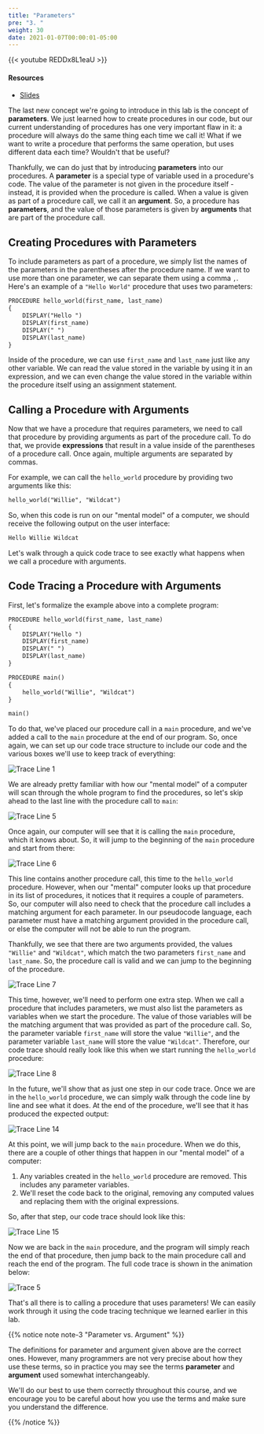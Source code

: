 ```yaml
---
title: "Parameters"
pre: "3. "
weight: 30
date: 2021-01-07T00:00:01-05:00
---
```


{{< youtube REDDx8L1eaU >}}

#### Resources

* <a href="slides" target="_blank">Slides</a>

The last new concept we're going to introduce in this lab is the concept of **parameters**. We just learned how to create procedures in our code, but our current understanding of procedures has one very important flaw in it: a procedure will always do the same thing each time we call it! What if we want to write a procedure that performs the same operation, but uses different data each time? Wouldn't that be useful?

Thankfully, we can do just that by introducing **parameters** into our procedures. A **parameter** is a special type of variable used in a procedure's code. The value of the parameter is not given in the procedure itself - instead, it is provided when the procedure is called. When a value is given as part of a procedure call, we call it an **argument**. So, a procedure has **parameters**, and the value of those parameters is given by **arguments** that are part of the procedure call. 

## Creating Procedures with Parameters

To include parameters as part of a procedure, we simply list the names of the parameters in the parentheses after the procedure name. If we want to use more than one parameter, we can separate them using a comma `,`. Here's an example of a `"Hello World"` procedure that uses two parameters:

```tex
PROCEDURE hello_world(first_name, last_name)
{
    DISPLAY("Hello ")
    DISPLAY(first_name)
    DISPLAY(" ")
    DISPLAY(last_name)
}
```

Inside of the procedure, we can use `first_name` and `last_name` just like any other variable. We can read the value stored in the variable by using it in an expression, and we can even change the value stored in the variable within the procedure itself using an assignment statement. 

## Calling a Procedure with Arguments

Now that we have a procedure that requires parameters, we need to call that procedure by providing arguments as part of the procedure call. To do that, we provide **expressions** that result in a value inside of the parentheses of a procedure call. Once again, multiple arguments are separated by commas.

For example, we can call the `hello_world` procedure by providing two arguments like this:

```tex
hello_world("Willie", "Wildcat")
```

So, when this code is run on our "mental model" of a computer, we should receive the following output on the user interface:

```tex
Hello Willie Wildcat
```

Let's walk through a quick code trace to see exactly what happens when we call a procedure with arguments.

## Code Tracing a Procedure with Arguments

First, let's formalize the example above into a complete program:

```tex
PROCEDURE hello_world(first_name, last_name)
{
    DISPLAY("Hello ")
    DISPLAY(first_name)
    DISPLAY(" ")
    DISPLAY(last_name)
}

PROCEDURE main()
{
    hello_world("Willie", "Wildcat")
}

main()
```

To do that, we've placed our procedure call in a `main` procedure, and we've added a call to the `main` procedure at the end of our program. So, once again, we can set up our code trace structure to include our code and the various boxes we'll use to keep track of everything:

![Trace Line 1](/cc110/images/lab2/trace5_1.png)

We are already pretty familiar with how our "mental model" of a computer will scan through the whole program to find the procedures, so let's skip ahead to the last line with the procedure call to `main`:

![Trace Line 5](/cc110/images/lab2/trace5_5.png)

Once again, our computer will see that it is calling the `main` procedure, which it knows about. So, it will jump to the beginning of the `main` procedure and start from there:

![Trace Line 6](/cc110/images/lab2/trace5_6.png)

This line contains another procedure call, this time to the `hello_world` procedure. However, when our "mental" computer looks up that procedure in its list of procedures, it notices that it requires a couple of parameters. So, our computer will also need to check that the procedure call includes a matching argument for each parameter. In our pseudocode language, each parameter must have a matching argument provided in the procedure call, or else the computer will not be able to run the program. 

Thankfully, we see that there are two arguments provided, the values `"Willie"` and `"Wildcat"`, which match the two parameters `first_name` and `last_name`. So, the procedure call is valid and we can jump to the beginning of the procedure.

![Trace Line 7](/cc110/images/lab2/trace5_7.png)

This time, however, we'll need to perform one extra step. When we call a procedure that includes parameters, we must also list the parameters as variables when we start the procedure. The value of those variables will be the matching argument that was provided as part of the procedure call. So, the parameter variable `first_name` will store the value `"Willie"`, and the parameter variable `last_name` will store the value `"Wildcat"`. Therefore, our code trace should really look like this when we start running the `hello_world` procedure:

![Trace Line 8](/cc110/images/lab2/trace5_8.png)

In the future, we'll show that as just one step in our code trace. Once we are in the `hello_world` procedure, we can simply walk through the code line by line and see what it does. At the end of the procedure, we'll see that it has produced the expected output:

![Trace Line 14](/cc110/images/lab2/trace5_14.png)

At this point, we will jump back to the `main` procedure. When we do this, there are a couple of other things that happen in our "mental model" of a computer:

1. Any variables created in the `hello_world` procedure are removed. This includes any parameter variables. 
1. We'll reset the code back to the original, removing any computed values and replacing them with the original expressions. 

So, after that step, our code trace should look like this:

![Trace Line 15](/cc110/images/lab2/trace5_15.png)

Now we are back in the `main` procedure, and the program will simply reach the end of that procedure, then jump back to the main procedure call and reach the end of the program. The full code trace is shown in the animation below:

![Trace 5](/cc110/images/lab2/trace5.gif)

That's all there is to calling a procedure that uses parameters! We can easily work through it using the code tracing technique we learned earlier in this lab.

{{% notice note note-3 "Parameter vs. Argument" %}}

The definitions for parameter and argument given above are the correct ones. However, many programmers are not very precise about how they use these terms, so in practice you may see the terms **parameter** and **argument** used somewhat interchangeably. 

We'll do our best to use them correctly throughout this course, and we encourage you to be careful about how you use the terms and make sure you understand the difference. 

{{% /notice %}}